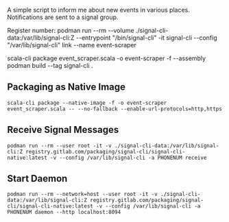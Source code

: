 A simple script to inform me about new events in various places. Notifications are sent to a signal group.

Register number:
podman run --rm --volume ./signal-cli-data:/var/lib/signal-cli:Z --entrypoint "/bin/signal-cli" -it signal-cli --config "/var/lib/signal-cli" link --name event-scraper

scala-cli package event_scraper.scala -o event-scraper -f --assembly
podman build --tag signal-cli .

## Packaging as Native Image
```shell
scala-cli package --native-image -f -o event-scraper event_scraper.scala -- --no-fallback --enable-url-protocols=http,https
```

## Receive Signal Messages
```shell
podman run --rm --user root -it -v ./signal-cli-data:/var/lib/signal-cli:Z registry.gitlab.com/packaging/signal-cli/signal-cli-native:latest -v --config /var/lib/signal-cli -a PHONENUM receive
```

## Start Daemon
```shell
podman run --rm --network=host --user root -it -v ./signal-cli-data:/var/lib/signal-cli:Z registry.gitlab.com/packaging/signal-cli/signal-cli-native:latest -v --config /var/lib/signal-cli -a PHONENUM daemon --http localhost:8094
```